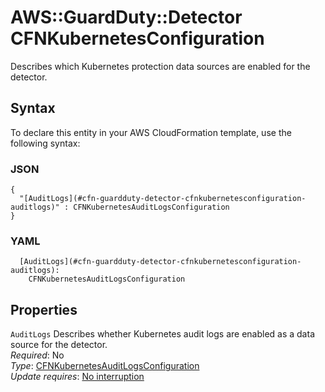 # AWS::GuardDuty::Detector CFNKubernetesConfiguration<a name="aws-properties-guardduty-detector-cfnkubernetesconfiguration"></a>

Describes which Kubernetes protection data sources are enabled for the detector\.

## Syntax<a name="aws-properties-guardduty-detector-cfnkubernetesconfiguration-syntax"></a>

To declare this entity in your AWS CloudFormation template, use the following syntax:

### JSON<a name="aws-properties-guardduty-detector-cfnkubernetesconfiguration-syntax.json"></a>

```
{
  "[AuditLogs](#cfn-guardduty-detector-cfnkubernetesconfiguration-auditlogs)" : CFNKubernetesAuditLogsConfiguration
}
```

### YAML<a name="aws-properties-guardduty-detector-cfnkubernetesconfiguration-syntax.yaml"></a>

```
  [AuditLogs](#cfn-guardduty-detector-cfnkubernetesconfiguration-auditlogs): 
    CFNKubernetesAuditLogsConfiguration
```

## Properties<a name="aws-properties-guardduty-detector-cfnkubernetesconfiguration-properties"></a>

`AuditLogs`  <a name="cfn-guardduty-detector-cfnkubernetesconfiguration-auditlogs"></a>
Describes whether Kubernetes audit logs are enabled as a data source for the detector\.  
*Required*: No  
*Type*: [CFNKubernetesAuditLogsConfiguration](aws-properties-guardduty-detector-cfnkubernetesauditlogsconfiguration.md)  
*Update requires*: [No interruption](https://docs.aws.amazon.com/AWSCloudFormation/latest/UserGuide/using-cfn-updating-stacks-update-behaviors.html#update-no-interrupt)